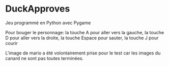 # DuckApproves
Jeu programmé en Python avec Pygame

Pour bouger le personnage:
  la touche A pour aller vers la gauche,
  la touche D pour aller vers la droite,
  la touche Espace pour sauter,
  la touche J pour courir
  
L'image de mario a été volontairement prise pour le test car les images du canard ne sont pas toutes terminées.
